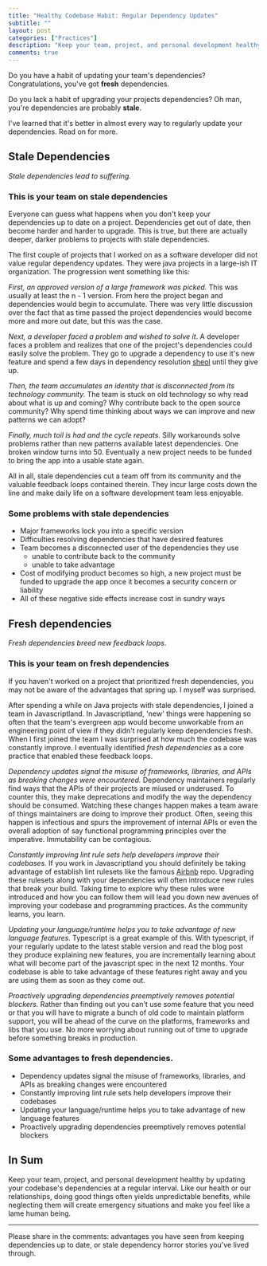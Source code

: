 ```yaml
---
title: "Healthy Codebase Habit: Regular Dependency Updates"
subtitle: ""
layout: post
categories: ["Practices"]
description: "Keep your team, project, and personal development healthy by updating your codebase's dependencies at a regular interval."
comments: true
---
```

Do you have a habit of updating your team's dependencies? Congratulations, you've got **fresh** dependencies.

Do you lack a habit of upgrading your projects dependencies? Oh man, you're dependencies are probably **stale**.

I've learned that it's better in almost every way to regularly update your dependencies. Read on for more.

## Stale Dependencies

*Stale dependencies lead to suffering.*

### This is your team on stale dependencies

Everyone can guess what happens when you don't keep your dependencies up to date on a project. Dependencies get out of date, then become harder and harder to upgrade. This is true, but there are actually deeper, darker problems to projects with stale dependencies.

The first couple of projects that I worked on as a software developer did not value regular dependency updates. They were java projects in a large-ish IT organization. The progression went something like this:

*First, an approved version of a large framework was picked.* This was usually at least the n - 1 version. From here the project began and dependencies would begin to accumulate. There was very little discussion over the fact that as time passed the project dependencies would become more and more out date, but this was the case.

*Next, a developer faced a problem and wished to solve it*. A developer faces a problem and realizes that one of the project's dependencies could easily solve the problem. They go to upgrade a dependency to use it's new feature and spend a few days in dependency resolution [sheol](https://en.wikipedia.org/wiki/Sheol) until they give up.

*Then, the team accumulates an identity that is disconnected from its technology community.* The team is stuck on old technology so why read about what is up and coming? Why contribute back to the open source community? Why spend time thinking about ways we can improve and new patterns we can adopt?

*Finally, much toil is had and the cycle repeats.*  Silly workarounds solve problems rather than new patterns available latest dependencies. One broken window turns into 50. Eventually a new project needs to be funded to bring the app into a usable state again.

All in all, stale dependencies cut a team off from its community and the valuable feedback loops contained therein. They incur large costs down the line and make daily life on a software development team less enjoyable.

### Some problems with stale dependencies

* Major frameworks lock you into a specific version
* Difficulties resolving dependencies that have desired features
* Team becomes a disconnected user of the dependencies they use
	* unable to contribute back to the community
	* unable to take advantage
* Cost of modifying product becomes so high, a new project must be funded to upgrade the app once it becomes a security concern or liability
* All of these negative side effects increase cost in sundry ways

## Fresh dependencies

*Fresh dependencies breed new feedback loops*.

### This is your team on fresh dependencies

If you haven't worked on a project that prioritized fresh dependencies, you may not be aware of the advantages that spring up. I myself was surprised.

After spending a while on Java projects with stale dependencies, I joined a team in Javascriptland. In Javascriptland, 'new' things were happening so often that the team's evergreen app would become unworkable from an engineering point of view if they didn't regularly keep dependencies fresh. When I first joined the team I was surprised at how much the codebase was constantly improve. I eventually identified *fresh dependencies* as a core practice that enabled these feedback loops.

*Dependency updates signal the misuse of frameworks, libraries, and APIs as breaking changes were encountered.* Dependency maintainers regularly find ways that the APIs of their projects are miused or underused. To counter this, they make deprecations and modify the way the dependency should be consumed. Watching these changes happen makes a team aware of things maintainers are doing to improve their product. Often, seeing this happen is infectious and spurs the improvement of internal APIs or even the overall adoption of say functional programming principles over the imperative. Immutability can be contagious.

*Constantly improving lint rule sets help developers improve their codebases.*  If you work in Javascriptland you should definitely be taking advantage of establish lint rulesets like the famous [Airbnb](https://github.com/airbnb/javascript) repo. Upgrading these rulesets along with your dependencies will often introduce new rules that break your build. Taking time to explore why these rules were introduced and how you can follow them will lead you down new avenues of improving your codebase and programming practices. As the community learns, you learn.

*Updating your language/runtime helps you to take advantage of new language features.* Typescript is a great example of this. With typescript, if your regularly update to the latest stable version and read the blog post they produce explaining new features, you are incrementally learning about what will become part of the javascript spec in the next 12 months. Your codebase is able to take advantage of these features right away and you are using them as soon as they come out.

*Proactively upgrading dependencies preemptively removes potential blockers.* Rather than finding out you can't use some feature that you need or that you will have to migrate a bunch of old code to maintain platform support, you will be ahead of the curve on the platforms, frameworks and libs that you use. No more worrying about running out of time to upgrade before something breaks in production.

### Some advantages to fresh dependencies.

* Dependency updates signal the misuse of frameworks, libraries, and APIs as breaking changes were encountered
* Constantly improving lint rule sets help developers improve their codebases
* Updating your language/runtime helps you to take advantage of new language features
* Proactively upgrading dependencies preemptively removes potential blockers

## In Sum

Keep your team, project, and personal development healthy by updating your codebase's dependencies at a regular interval. Like our health or our relationships, doing good things often yields unpredictable benefits, while neglecting them will create emergency situations and make you feel like a lame human being.

---

Please share in the comments: advantages you have seen from keeping dependencies up to date, or stale dependency horror stories you've lived through.
